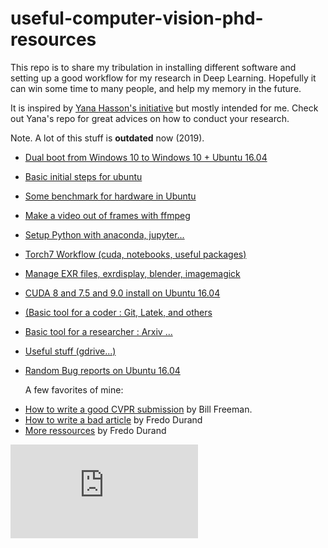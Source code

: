 # **useful-computer-vision-phd-resources**

This repo is to share my tribulation in installing different software and setting up a good workflow for my research in Deep Learning. Hopefully it can win some time to many people, and help my memory in the future.

It is inspired by [Yana Hasson's initiative](https://github.com/hassony2/useful-computer-vision-phd-resources) but mostly intended for me. Check out Yana's repo for great advices on how to conduct your research.

Note. A lot of this stuff is **outdated** now (2019).

- [Dual boot from Windows 10 to Windows 10 + Ubuntu 16.04](https://github.com/ThibaultGROUEIX/useful-computer-vision-phd-resources/tree/master/dual_boot.md)

- [Basic initial steps for ubuntu](https://github.com/ThibaultGROUEIX/useful-computer-vision-phd-resources/tree/master/initial_steps.md)

- [Some benchmark for hardware in Ubuntu](https://github.com/ThibaultGROUEIX/useful-computer-vision-phd-resources/tree/master/benchmark.md)

- [Make a video out of frames with ffmpeg](https://github.com/ThibaultGROUEIX/useful-computer-vision-phd-resources/tree/master/make_video_out_frames.md)

- [Setup Python with anaconda, jupyter...](https://github.com/ThibaultGROUEIX/useful-computer-vision-phd-resources/tree/master/python_setup.md)


- [Torch7 Workflow (cuda, notebooks, useful packages)](https://github.com/ThibaultGROUEIX/useful-computer-vision-phd-resources/tree/master/torch_workflow.md)

- [Manage EXR files, exrdisplay, blender, imagemagick](https://github.com/ThibaultGROUEIX/useful-computer-vision-phd-resources/tree/master/Manage_EXR_files.md)

- [ CUDA 8 and 7.5 and 9.0 install on Ubuntu 16.04 ](https://github.com/ThibaultGROUEIX/useful-computer-vision-phd-resources/tree/master/cuda_install.md)

- [(Basic tool for a coder : Git, Latek, and others](https://github.com/ThibaultGROUEIX/useful-computer-vision-phd-resources/tree/master/basic_coding_tools.md)

- [Basic tool for a researcher : Arxiv ...](https://github.com/ThibaultGROUEIX/useful-computer-vision-phd-resources/tree/master/arxiv.md)

- [Useful stuff (gdrive...)](https://github.com/ThibaultGROUEIX/useful-computer-vision-phd-resources/tree/master/utilities.md)

- [Random Bug reports on Ubuntu 16.04](https://github.com/ThibaultGROUEIX/useful-computer-vision-phd-resources/tree/master/bug_report.md)

  

  A few favorites of mine:

* [How to write a good CVPR
  submission](https://billf.mit.edu/sites/default/files/documents/cvprPapers.pdf) by Bill Freeman.
* [How to write a bad article](https://people.csail.mit.edu/fredo/FredoBadWriting.pdf) by Fredo Durand
* [More ressources](https://people.csail.mit.edu/fredo/student.html) by Fredo Durand

[![Analytics](https://ga-beacon.appspot.com/UA-91308638-2/github.com/ThibaultGROUEIX/useful-computer-vision-phd-resources/readme.md?pixel)](https://github.com/ThibaultGROUEIX/useful-computer-vision-phd-resources/)